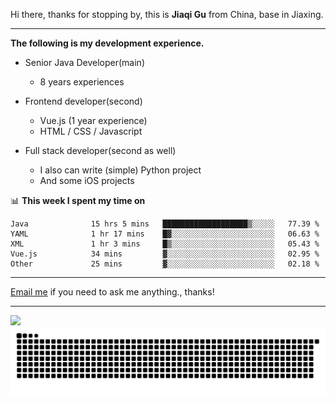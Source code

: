 Hi there, thanks for stopping by, this is **Jiaqi Gu** from China, base in Jiaxing.

---

**The following is my development experience.**

- Senior Java Developer(main)
  - 8 years experiences

- Frontend developer(second)
  - Vue.js (1 year experience)
  - HTML / CSS / Javascript
  
- Full stack developer(second as well)
  - I also can write (simple) Python project
  - And some iOS projects

📊 **This week I spent my time on**
<!--START_SECTION:waka-->

```text
Java              15 hrs 5 mins   ███████████████████▒░░░░░   77.39 %
YAML              1 hr 17 mins    █▓░░░░░░░░░░░░░░░░░░░░░░░   06.63 %
XML               1 hr 3 mins     █▒░░░░░░░░░░░░░░░░░░░░░░░   05.43 %
Vue.js            34 mins         ▓░░░░░░░░░░░░░░░░░░░░░░░░   02.95 %
Other             25 mins         ▓░░░░░░░░░░░░░░░░░░░░░░░░   02.18 %
```

<!--END_SECTION:waka-->

---

[Email me](mailto:htk2klwgr@mozmail.com?subject=Hiring_from_GitHub) if you need to ask me anything., thanks!

---

![]( https://visitor-badge.glitch.me/badge?page_id=githubgujiaqi)
![]( https://github.com/droid-Q/droid-Q/raw/output/github-contribution-grid-snake.svg#gh-dark-mode-only)
